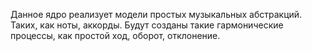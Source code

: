 Данное ядро реализует модели простых музыкальных абстракций. Таких, как ноты, аккорды.
Будут созданы такие гармонические процессы, как простой ход, оборот, отклонение.
